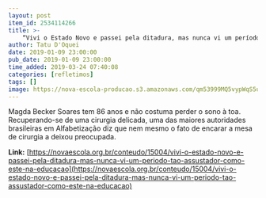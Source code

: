 ```yaml
---
layout: post
item_id: 2534114266
title: >-
    “Vivi o Estado Novo e passei pela ditadura, mas nunca vi um período tão assustador como este na Educação”
author: Tatu D'Oquei
date: 2019-01-09 23:00:00
pub_date: 2019-01-09 23:00:00
time_added: 2019-03-24 07:40:08
categories: [refletimos]
tags: []
image: https://nova-escola-producao.s3.amazonaws.com/qm53999MQ5vypWqS5upt3vvxAZBx4nBhUBfC5nfSMCkGrCe4ps3pW5fJkPxK/magda-soares-foto-ronaldo-guimaraes.jpg
---
```


Magda Becker Soares tem 86 anos e não costuma perder o sono à toa. Recuperando-se de uma cirurgia delicada, uma das maiores autoridades brasileiras em Alfabetização diz que nem mesmo o fato de encarar a mesa de cirurgia a deixou preocupada.

**Link:** [https://novaescola.org.br/conteudo/15004/vivi-o-estado-novo-e-passei-pela-ditadura-mas-nunca-vi-um-periodo-tao-assustador-como-este-na-educacao](https://novaescola.org.br/conteudo/15004/vivi-o-estado-novo-e-passei-pela-ditadura-mas-nunca-vi-um-periodo-tao-assustador-como-este-na-educacao)

